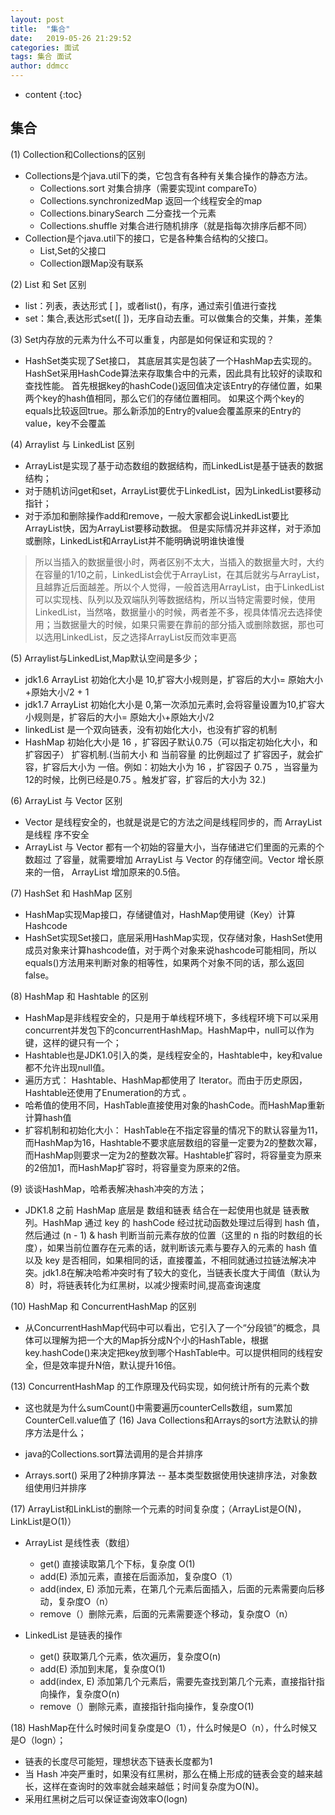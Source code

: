 ```yaml
---
layout: post
title:  "集合"
date:   2019-05-26 21:29:52
categories: 面试
tags: 集合 面试
author: ddmcc
---
```


* content
{:toc}




## 集合

(1) Collection和Collections的区别  

- Collections是个java.util下的类，它包含有各种有关集合操作的静态方法。
  - Collections.sort     对集合排序（需要实现int compareTo） 
  - Collections.synchronizedMap      返回一个线程安全的map 
  - Collections.binarySearch     二分查找一个元素 
  - Collections.shuffle      对集合进行随机排序（就是指每次排序后都不同） 
- Collection是个java.util下的接口，它是各种集合结构的父接口。 
  - List,Set的父接口
  - Collection跟Map没有联系

(2) List 和 Set 区别  

- list：列表，表达形式 [ ]，或者list()，有序，通过索引值进行查找
- set：集合,表达形式set([ ])，无序自动去重。可以做集合的交集，并集，差集

(3) Set内存放的元素为什么不可以重复，内部是如何保证和实现的？ 

- HashSet类实现了Set接口， 其底层其实是包装了一个HashMap去实现的。
HashSet采用HashCode算法来存取集合中的元素，因此具有比较好的读取和查找性能。
首先根据key的hashCode()返回值决定该Entry的存储位置，如果两个key的hash值相同，那么它们的存储位置相同。
如果这个两个key的equals比较返回true。那么新添加的Entry的value会覆盖原来的Entry的value，key不会覆盖

(4) Arraylist 与 LinkedList 区别   

- ArrayList是实现了基于动态数组的数据结构，而LinkedList是基于链表的数据结构；
- 对于随机访问get和set，ArrayList要优于LinkedList，因为LinkedList要移动指针；
- 对于添加和删除操作add和remove，一般大家都会说LinkedList要比ArrayList快，因为ArrayList要移动数据。
但是实际情况并非这样，对于添加或删除，LinkedList和ArrayList并不能明确说明谁快谁慢
> 所以当插入的数据量很小时，两者区别不太大，当插入的数据量大时，大约在容量的1/10之前，LinkedList会优于ArrayList，在其后就劣与ArrayList，且越靠近后面越差。所以个人觉得，一般首选用ArrayList，由于LinkedList可以实现栈、队列以及双端队列等数据结构，所以当特定需要时候，使用LinkedList，当然咯，数据量小的时候，两者差不多，视具体情况去选择使用；当数据量大的时候，如果只需要在靠前的部分插入或删除数据，那也可以选用LinkedList，反之选择ArrayList反而效率更高

(5) Arraylist与LinkedList,Map默认空间是多少； 

- jdk1.6 ArrayList 初始化大小是 10,扩容大小规则是，扩容后的大小= 原始大小+原始大小/2 + 1
- jdk1.7 ArrayList 初始化大小是 0,第一次添加元素时,会将容量设置为10,扩容大小规则是，扩容后的大小= 原始大小+原始大小/2 
- linkedList 是一个双向链表，没有初始化大小，也没有扩容的机制
- HashMap 初始化大小是 16 ，扩容因子默认0.75（可以指定初始化大小，和扩容因子）
  扩容机制.(当前大小 和 当前容量 的比例超过了 扩容因子，就会扩容，扩容后大小为 一倍。例如：初始大小为 16 ，扩容因子 0.75 ，当容量为12的时候，比例已经是0.75 。触发扩容，扩容后的大小为 32.)

(6) ArrayList 与 Vector 区别  

- Vector 是线程安全的，也就是说是它的方法之间是线程同步的，而 ArrayList 是线程
  序不安全
- ArrayList 与 Vector 都有一个初始的容量大小，当存储进它们里面的元素的个数超过
  了容量，就需要增加 ArrayList 与 Vector 的存储空间。Vector 增长原来的一倍， ArrayList 增加原来的0.5倍。

(7) HashSet 和 HashMap 区别  

- HashMap实现Map接口，存储键值对，HashMap使用键（Key）计算Hashcode
- HashSet实现Set接口，底层采用HashMap实现，仅存储对象，HashSet使用成员对象来计算hashcode值，对于两个对象来说hashcode可能相同，所以equals()方法用来判断对象的相等性，如果两个对象不同的话，那么返回false。

(8) HashMap 和 Hashtable 的区别  

- HashMap是非线程安全的，只是用于单线程环境下，多线程环境下可以采用concurrent并发包下的concurrentHashMap。HashMap中，null可以作为键，这样的键只有一个；
- Hashtable也是JDK1.0引入的类，是线程安全的，Hashtable中，key和value都不允许出现null值。
- 遍历方式： Hashtable、HashMap都使用了 Iterator。而由于历史原因，Hashtable还使用了Enumeration的方式 。
- 哈希值的使用不同，HashTable直接使用对象的hashCode。而HashMap重新计算hash值
- 扩容机制和初始化大小： HashTable在不指定容量的情况下的默认容量为11，而HashMap为16，Hashtable不要求底层数组的容量一定要为2的整数次幂，而HashMap则要求一定为2的整数次幂。Hashtable扩容时，将容量变为原来的2倍加1，而HashMap扩容时，将容量变为原来的2倍。 

(9) 谈谈HashMap，哈希表解决hash冲突的方法； 

- JDK1.8 之前 HashMap 底层是 数组和链表 结合在一起使用也就是 链表散列。HashMap 通过 key 的 hashCode 经过扰动函数处理过后得到 hash  值，然后通过 (n - 1) & hash 判断当前元素存放的位置（这里的 n 指的时数组的长度），如果当前位置存在元素的话，就判断该元素与要存入的元素的 hash 值以及 key 是否相同，如果相同的话，直接覆盖，不相同就通过拉链法解决冲突。jdk1.8在解决哈希冲突时有了较大的变化，当链表长度大于阈值（默认为8）时，将链表转化为红黑树，以减少搜索时间,提高查询速度

(10) HashMap 和 ConcurrentHashMap 的区别  

- 从ConcurrentHashMap代码中可以看出，它引入了一个“分段锁”的概念，具体可以理解为把一个大的Map拆分成N个小的HashTable，根据key.hashCode()来决定把key放到哪个HashTable中。可以提供相同的线程安全，但是效率提升N倍，默认提升16倍。

(13) ConcurrentHashMap 的工作原理及代码实现，如何统计所有的元素个数  

- 这也就是为什么sumCount()中需要遍历counterCells数组，sum累加CounterCell.value值了
  (16) Java Collections和Arrays的sort方法默认的排序方法是什么； 

- java的Collections.sort算法调用的是合并排序
- Arrays.sort() 采用了2种排序算法 -- 基本类型数据使用快速排序法，对象数组使用归并排序

(17) ArrayList和LinkList的删除一个元素的时间复杂度；（ArrayList是O(N)，LinkList是O(1)） 

- ArrayList 是线性表（数组）
  - get() 直接读取第几个下标，复杂度 O(1)
  - add(E) 添加元素，直接在后面添加，复杂度O（1）
  - add(index, E) 添加元素，在第几个元素后面插入，后面的元素需要向后移动，复杂度O（n）
  - remove（）删除元素，后面的元素需要逐个移动，复杂度O（n）

- LinkedList 是链表的操作
  - get() 获取第几个元素，依次遍历，复杂度O(n)
  - add(E) 添加到末尾，复杂度O(1)
  - add(index, E) 添加第几个元素后，需要先查找到第几个元素，直接指针指向操作，复杂度O(n)
  - remove（）删除元素，直接指针指向操作，复杂度O(1)

(18) HashMap在什么时候时间复杂度是O（1），什么时候是O（n），什么时候又是O（logn）； 

- 链表的长度尽可能短，理想状态下链表长度都为1 
- 当 Hash 冲突严重时，如果没有红黑树，那么在桶上形成的链表会变的越来越长，这样在查询时的效率就会越来越低；时间复杂度为O(N)。 
- 采用红黑树之后可以保证查询效率O(logn)